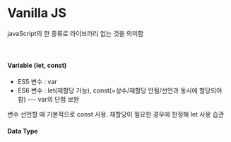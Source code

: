 # Vanilla JS
javaScript의 한 종류로 라이브러리 없는 것을 의미함
<br><br><br>


 #### Variable (let, const)

* ES5 변수 : var<br>
* ES6 변수 : let(재할당 가능), const(=상수/재할당 안됨/선언과 동시에 할당되야 함) --- var의 단점 보완

 변수 선언할 때 기본적으로 const 사용. 재할당이 필요한 경우에 한정해 let 사용 습관
  
#### Data Type

